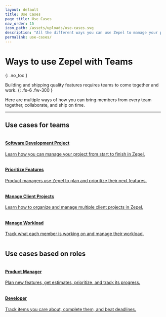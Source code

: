 ```yaml
---
layout: default
title: Use Cases
page_title: Use Cases
nav_order: 15
icon_path: /assets/uploads/use-cases.svg
description: "All the different ways you can use Zepel to manage your project and ship new features."
permalink: use-cases/
---
```


# Ways to use Zepel with Teams
{: .no_toc }

Building and shipping quality features requires teams to come together and work.
{: .fs-6 .fw-300 }

Here are multiple ways of how you can bring members from every team together, collaborate, and ship on time.

---
<div class="team">
    <h2>Use cases for teams</h2>
    <div class="usecases-row">
        <div class="column">
            <div class="card">
                <div class="container">
                    <a href="{{ site.url }}{{ site.baseurl }}/use-cases/project-management/">
                    <h4 class="card-title"><b>Software Development Project</b></h4> 
                    <p>Learn how you can manage your project from start to finish in Zepel.</p> 
                    </a>
                </div>
            </div>
        </div>
        <div class="column">
            <div class="card">
                <div class="container">
                    <a href="{{ site.url }}{{ site.baseurl }}/use-cases/prioritize-features/">
                    <h4 class="card-title"><b>Prioritize Features</b></h4> 
                    <p>Product managers use Zepel to plan and prioritize their next features.</p> 
                    </a>
                </div>
            </div>
        </div>
    </div>
    <div class="usecases-row">
        <div class="column">
            <div class="card">
                <div class="container">
                    <a href="{{ site.url }}{{ site.baseurl }}/use-cases/client-project-management/">
                    <h4 class="card-title"><b>Manage Client Projects</b></h4> 
                    <p>Learn how to organize and manage multiple client projects in Zepel.</p> 
                    </a>
                </div>
            </div>
        </div>
        <div class="column">
            <div class="card">
                <div class="container">
                <a href="{{ site.url }}{{ site.baseurl }}/use-cases/manage-workload/">
                <h4 class="card-title"><b>Manage Workload</b></h4> 
                <p>Track what each member is working on and manage their workload.</p> 
                </a>
            </div>
        </div>
    </div>
</div>

<div class="persona">
    <h2>Use cases based on roles</h2>
    <div class="usecases-row">
        <div class="column">
            <div class="card">
                <div class="container">
                    <a href="{{ site.url }}{{ site.baseurl }}/use-cases/product-managers/">
                    <h4 class="card-title"><b>Product Manager</b></h4> 
                    <p>Plan new features, get estimates, prioritize, and track its progress.</p> 
                    </a>
                </div>
            </div>
        </div>
        <div class="column">
            <div class="card">
                <div class="container">
                    <a href="{{ site.url }}{{ site.baseurl }}/use-cases/developers/">
                    <h4 class="card-title"><b>Developer</b></h4> 
                    <p>Track items you care about, complete them, and beat deadlines.</p> 
                    </a>
                </div>
            </div>
        </div>
    </div>
</div>